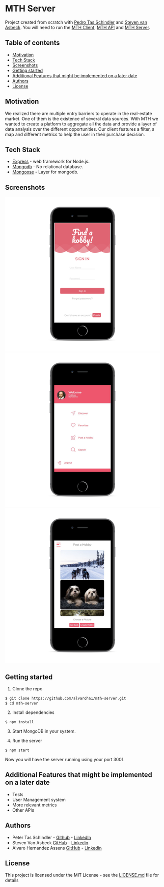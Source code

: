 # MTH Server
Project created from scratch with [Pedro Tas Schindler]( https://github.com/ps3611) and [Steven van Asbeck]( https://github.com/stevenspyramid).
You will need to run the [MTH Client]( https://github.com/alvaroha1/mth-client), [MTH API]( https://github.com/alvaroha1/mth-api) and [MTH Server]( https://github.com/alvaroha1/mth-server).

## Table of contents
* [Motivation](#motivation)
* [Tech Stack](#tech-stack)
* [Screenshots](#screenshots)
* [Getting started](#getting-started)
* [Additional Features that might be implemented on a later date](#Additional-Features-that-might-be-implemented-on-a-later-date)
* [Authors](#authors)
* [License](#license)

## Motivation
We realized there are multiple entry barriers to operate in the real-estate market. One of them is the existence of several data sources.
With MTH we wanted to create a platform to aggregate all the data and provide a layer of data analysis over the different opportunities.
Our client features a filter, a map and different metrics to help the user in their purchase decision.

## Tech Stack
* [Express](https://github.com/koajs/koa) - web framework for Node.js.
* [Mongodb](https://github.com/mongodb/mongo) - No relational database.
* [Mongoose](https://github.com/Automattic/mongoose) - Layer for mongodb.

## Screenshots
![login](https://github.com/alvaroha1/find-a-hobby-client/blob/master/assets/sc0.png)
![dashboard](https://github.com/alvaroha1/find-a-hobby-client/blob/master/assets/sc1.png)
![select a picture](https://github.com/alvaroha1/find-a-hobby-client/blob/master/assets/sc2.png)

## Getting started

1. Clone the repo

```
$ git clone https://github.com/alvaroha1/mth-server.git
$ cd mth-server
```

2. Install dependencies
```
$ npm install
```
3. Start MongoDB in your system.

4. Run the server 
```
$ npm start
```

Now you will have the server running using your port 3001.

## Additional Features that might be implemented on a later date
* Tests
* User Management system
* More relevant metrics
* Other APIs

## Authors
* Peter Tas Schindler  - [Github]( https://github.com/ps3611) - [LinkedIn](https://www.linkedin.com/in/schindlerpeter/)
* Steven Van Asbeck [GitHub](https://github.com/stevenspyramid) - [Linkedin](https://www.linkedin.com/in/steven-van-asbeck-a37823134/)
* Alvaro Hernandez Assens [GitHub](https://github.com/alvaroha1) - [Linkedin](https://www.linkedin.com/in/alvaroha/)

## License
This project is licensed under the MIT License - see the [LICENSE.md](https://github.com/marcoantonioghiani01/xest-client/blob/master/LICENSE) file for details
